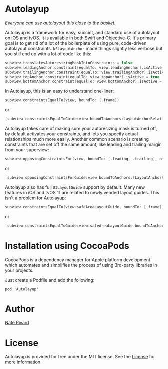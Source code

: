 # Autolayup
*Everyone can use autolayout this close to the basket.*

Autolayup is a framework for easy, succint, and standard use of autolayout on iOS and tvOS. It is available in both Swift and Objective-C. It's primary goal is to get rid of a lot of the boilerplate of using pure, code-driven autolayout constraints. `NSLayoutAnchor` made things slightly less verbose but you still end up with a lot of code like this:

```swift
subview.translatesAutoresizingMaskIntoConstraints = false
subview.leadingAnchor.constraint(equalTo: view.leadingAnchor).isActive = true
subview.trailingAnchor.constraint(equalTo: view.trailingAnchor).isActive = true
subview.topAnchor.constraint(equalTo: view.topAnchor).isActive = true
subview.bottomAnchor.constraint(equalTo: view.bottomAnchor).isActive = true
```

In Autolayup, this is an easy to understand one-liner:

```swift
subview.constraintsEqualTo(view, boundTo: [.frame])
```

or

```objective-c
[subview constraintsEqualToGuide:view boundToAnchors:LayoutAnchorRelationFrame constant:0.0 activate:YES];
```

Autolayup takes care of making sure your autoresizing mask is turned off, by default activates your constraints, and lets you specify actual relationships much more easily. Another common scenario is creating constraints that are set off the same amount, like leading and trailing margin from your superview:

```swift
subview.opposingConstraintsFor(view, boundTo: [.leading, .trailing], offsetBy: 8.0)
```

or

```objective-c
[subview opposingConstraintsForGuide:view boundToAnchors:(LayoutAnchorRelationLeading | LayoutAnchorRelationTrailing) offset:8.0 activate:YES];
```

Autolayup also has full `UILayoutGuide` support by default. Many new features in iOS and tvOS 11 are related to newly vended layout guides. This isn't a problem for Autolayup:

```swift
subview.constraintsEqualTo(view.safeAreaLayoutGuide, boundTo: [.frame])
```

or

```objective-c
[subview constraintsEqualToGuide:view.safeAreaLayoutGuide boundToAnchors:LayoutAnchorRelationFrame constant:0.0 activate:YES];
```

# Installation using CocoaPods

CocoaPods is a dependency manager for Apple platform development which automates and simplifies the process of using 3rd-party libraries in your projects.

Just create a Podfile and add the following:

```
pod 'Autolayup'
```
# Author

[Nate Rivard](http://nrivard.github.io)

# License

Autolayup is provided for free under the MIT license. See the [License](LICENSE) for more information.
